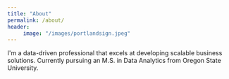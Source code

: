 ```yaml
---
title: "About"
permalink: /about/
header:
     image: "/images/portlandsign.jpeg"
---
```


I'm a data-driven professional that excels at developing scalable business solutions. Currently pursuing an M.S. in Data Analytics from Oregon State University. 